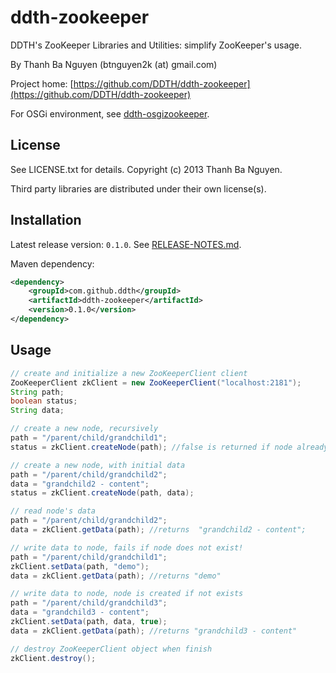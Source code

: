 ddth-zookeeper
==============

DDTH's ZooKeeper Libraries and Utilities: simplify ZooKeeper's usage.

By Thanh Ba Nguyen (btnguyen2k (at) gmail.com)

Project home:
[https://github.com/DDTH/ddth-zookeeper](https://github.com/DDTH/ddth-zookeeper)

For OSGi environment, see [ddth-osgizookeeper](https://github.com/DDTH/ddth-osgizookeeper).


## License ##

See LICENSE.txt for details. Copyright (c) 2013 Thanh Ba Nguyen.

Third party libraries are distributed under their own license(s).


## Installation #

Latest release version: `0.1.0`. See [RELEASE-NOTES.md](RELEASE-NOTES.md).

Maven dependency:

```xml
<dependency>
	<groupId>com.github.ddth</groupId>
	<artifactId>ddth-zookeeper</artifactId>
	<version>0.1.0</version>
</dependency>
```


## Usage ##

```java
// create and initialize a new ZooKeeperClient client
ZooKeeperClient zkClient = new ZooKeeperClient("localhost:2181");
String path;
boolean status;
String data;

// create a new node, recursively
path = "/parent/child/grandchild1";
status = zkClient.createNode(path); //false is returned if node already exists

// create a new node, with initial data
path = "/parent/child/grandchild2";
data = "grandchild2 - content";
status = zkClient.createNode(path, data);

// read node's data
path = "/parent/child/grandchild2";
data = zkClient.getData(path); //returns  "grandchild2 - content";

// write data to node, fails if node does not exist!
path = "/parent/child/grandchild1";
zkClient.setData(path, "demo");
data = zkClient.getData(path); //returns "demo"

// write data to node, node is created if not exists
path = "/parent/child/grandchild3";
data = "grandchild3 - content";
zkClient.setData(path, data, true);
data = zkClient.getData(path); //returns "grandchild3 - content"

// destroy ZooKeeperClient object when finish
zkClient.destroy();
```
